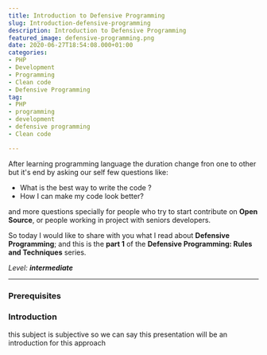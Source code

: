 ```yaml
---
title: Introduction to Defensive Programming
slug: Introduction-defensive-programming
description: Introduction to Defensive Programming
featured_image: defensive-programming.png
date: 2020-06-27T18:54:08.000+01:00
categories:
- PHP
- Development
- Programming
- Clean code
- Defensive Programming
tag:
- PHP
- programming
- development
- defensive programming
- Clean code

---
```

After learning programming language the duration change fron one to other but it's end by asking our self few questions like: 

* What is the best way to write the code ?
* How I can make my code look better?

and more questions specially for people who try to start contribute on **Open Source**, or people working in project with seniors developers.

So today I would like to share with you what I read about **Defensive Programming**; and this is the **part 1** of the **Defensive Programming: Rules and Techniques** series.

_Level: **intermediate**_

***

### Prerequisites

### Introduction

this subject is subjective so we can say this presentation will be an introduction for this approach